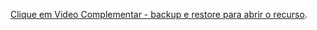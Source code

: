[Clique em Video Complementar - backup e restore para abrir o recurso](https://www.youtube.com/watch?v=Aupe8vPuFIk).